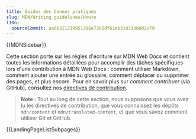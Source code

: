 ```yaml
---
title: Guides des bonnes pratiques
slug: MDN/Writing_guidelines/Howto
l10n:
  sourceCommit: aa66311219951396e7305df61eb31831360d2c79
---
```


{{MDNSidebar}}

Cette section porte sur les règles d'écriture sur MDN Web Docs et contient toutes les informations détaillées pour accomplir des tâches spécifiques lors d'une contribution à MDN Web Docs&nbsp;: comment utiliser Markdown, comment ajouter une entrée au glossaire, comment déplacer ou supprimer des pages, et plus encore. Pour en savoir plus sur _comment contribuer_ (via GitHub), consultez nos [directives de contribution](/fr/docs/MDN/Community/Contributing).

> **Note :** Tout au long de cette section, nous supposons que vous avez lu les directives de contribution, que vous connaissez les dépôts `mdn/content` et `mdn/translated-content`, et que vous savez comment utiliser Git et GitHub.

{{LandingPageListSubpages}}
